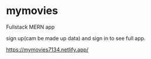 # mymovies

Fullstack MERN app

sign up(cam be made up data) and sign in to see full app.

https://mymovies7134.netlify.app/
